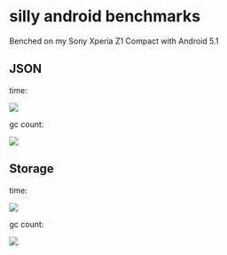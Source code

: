 silly android benchmarks
========================

Benched on my Sony Xperia Z1 Compact with Android 5.1

## JSON

time:

![](https://i.imgur.com/czUfhAK.png)

gc count:

![](https://i.imgur.com/7935CDR.png)

## Storage

time:

![](https://i.imgur.com/pPkM3kd.png)

gc count:

![](https://i.imgur.com/cAmSSLG.png)
